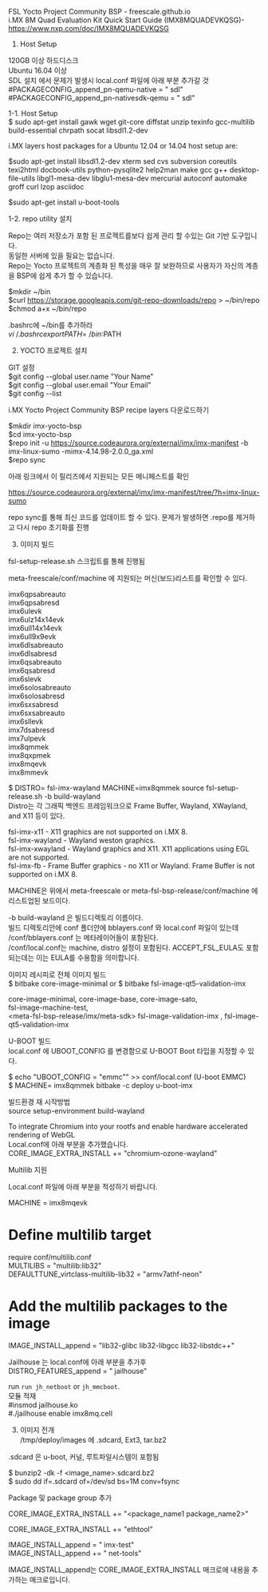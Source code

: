 
FSL Yocto Project Community BSP - freescale.github.io  
i.MX 8M Quad Evaluation Kit Quick Start Guide (IMX8MQUADEVKQSG)- https://www.nxp.com/doc/IMX8MQUADEVKQSG  

1. Host Setup 

120GB 이상 하드디스크  
Ubuntu 16.04 이상  
SDL 설치 에서 문제가 발생시 local.conf 파일에 아래 부분 추가갈 것   
#PACKAGECONFIG_append_pn-qemu-native = " sdl"  
#PACKAGECONFIG_append_pn-nativesdk-qemu = " sdl"  

1-1.	Host Setup  
$ sudo apt-get install gawk wget git-core diffstat unzip texinfo gcc-multilib build-essential chrpath socat libsdl1.2-dev  

i.MX layers host packages for a Ubuntu 12.04 or 14.04 host setup are:  

$sudo apt-get install libsdl1.2-dev xterm sed cvs subversion coreutils texi2html docbook-utils python-pysqlite2 help2man make gcc g++   desktop-file-utils libgl1-mesa-dev libglu1-mesa-dev mercurial autoconf automake groff curl lzop asciidoc  

$sudo apt-get install u-boot-tools

1-2.	repo utility 설치

Repo는 여러 저장소가 포함 된 프로젝트를보다 쉽게 관리 할 수있는 Git 기반 도구입니다.  
동일한 서버에 있을 필요는 없습니다.  
Repo는 Yocto 프로젝트의 계층화 된 특성을 매우 잘 보완하므로 사용자가 자신의 계층을 BSP에 쉽게 추가 할 수 있습니다.  

$mkdir ~/bin  
$curl https://storage.googleapis.com/git-repo-downloads/repo > ~/bin/repo  
$chmod a+x ~/bin/repo  

.bashrc에 ~/bin를 추가하라   
$vi ~/.bashrc   
export PATH= ~/bin:$PATH  




2. YOCTO 프로젝트 설치  

GIT 설정  
$git config --global user.name "Your Name"  
$git config --global user.email "Your Email"  
$git config --list  

i.MX Yocto Project Community BSP recipe layers 다운로드하기  

$mkdir imx-yocto-bsp  
$cd imx-yocto-bsp  
$repo init -u https://source.codeaurora.org/external/imx/imx-manifest -b imx-linux-sumo -mimx-4.14.98-2.0.0_ga.xml  
$repo sync  

아래 링크에서 이 릴리즈에서 지원되는 모든 메니페스트를 확인  

https://source.codeaurora.org/external/imx/imx-manifest/tree/?h=imx-linux-sumo  

repo sync를 통해 최신 코드를 업데이트 할 수 있다. 문제가 발생하면 .repo를 제거하고 다시 repo 초기화를 진행   

3. 이미지 빌드  
 
fsl-setup-release.sh 스크립트를 통해 진행됨  

meta-freescale/conf/machine 에 지원되는 머신(보드)리스트를 확인할 수 있다.   

imx6qpsabreauto  
imx6qpsabresd  
imx6ulevk  
imx6ulz14x14evk  
imx6ull14x14evk  
imx6ull9x9evk  
imx6dlsabreauto  
imx6dlsabresd  
imx6qsabreauto  
imx6qsabresd  
imx6slevk  
imx6solosabreauto  
imx6solosabresd  
imx6sxsabresd  
imx6sxsabreauto  
imx6sllevk  
imx7dsabresd  
imx7ulpevk  
imx8qmmek  
imx8qxpmek  
imx8mqevk  
imx8mmevk  
 
$ DISTRO= fsl-imx-wayland  MACHINE=imx8qmmek source fsl-setup-release.sh -b build-wayland  
Distro는 각 그래픽 백엔드 프레임워크으로 Frame Buffer, Wayland, XWayland, and X11 등이 있다.  


<distro>   
  
fsl-imx-x11 - X11 graphics are not supported on i.MX 8.    
fsl-imx-wayland - Wayland weston graphics.   
fsl-imx-xwayland - Wayland graphics and X11. X11 applications using EGL are not supported.   
fsl-imx-fb - Frame Buffer graphics - no X11 or Wayland. Frame Buffer is not supported on i.MX 8.   
 
MACHINE은 위에서 meta-freescale or meta-fsl-bsp-release/conf/machine 에 리스트업된 보드이다.   

-b build-wayland 은 빌드디렉토리 이름이다.  
빌드 디렉토리안에 conf 폴더안에 bblayers.conf 와 local.conf 파일이 있는데   
/conf/bblayers.conf 는 메타레이어들이 포함된다.   
/conf/local.conf는 machine, distro 설정이 포함된다. ACCEPT_FSL_EULA도 포함되는데는 이는 EULA를 수용함을 의미합니다.   

이미지 레시피로 전체 이미지 빌드   
$ bitbake core-image-minimal or $ bitbake fsl-image-qt5-validation-imx  

<poky> core-image-minimal, core-image-base, core-image-sato,  
<meta-freescale-distro>fsl-image-machine-test,  
<meta-fsl-bsp-release/imx/meta-sdk> fsl-image-validation-imx , fsl-image-qt5-validation-imx  


U-BOOT 빌드  
local.conf 에 UBOOT_CONFIG 를 변경함으로 U-BOOT Boot 타입을 지정할 수 있다.   

$ echo "UBOOT_CONFIG = \"emmc\"" >> conf/local.conf (U-boot EMMC)  
$ MACHINE= imx8qmmek  bitbake -c deploy u-boot-imx  

빌드환경 재 시작방법  
source setup-environment build-wayland  

To integrate Chromium into your rootfs and enable hardware accelerated rendering of WebGL   
Local.conf에 아래 부분을 추가했습니다.  
CORE_IMAGE_EXTRA_INSTALL += "chromium-ozone-wayland"  


Multilib 지원  

Local.conf 파일에 아래 부분을 적성하기 바랍니다.   

MACHINE = imx8mqevk  
# Define multilib target  
require conf/multilib.conf  
MULTILIBS = "multilib:lib32"  
DEFAULTTUNE_virtclass-multilib-lib32 = "armv7athf-neon"  
# Add the multilib packages to the image  
IMAGE_INSTALL_append = "lib32-glibc lib32-libgcc lib32-libstdc++"  

Jailhouse 는 local.conf에 아래 부분을 추가후   
DISTRO_FEATURES_append = " jailhouse"  


run `run jh_netboot` or `jh_mmcboot`.  
모듈 적재   
#insmod jailhouse.ko  
#./jailhouse enable imx8mq.cell  


3. 이미지 전개  
<build directory>/tmp/deploy/images 에 .sdcard, Ext3, tar.bz2   
  
.sdcard 은  u-boot, 커널, 루트파일시스템이 포함됨  


$ bunzip2 -dk -f <image_name>.sdcard.bz2  
$ sudo dd if=<image name>.sdcard of=/dev/sd<partition> bs=1M conv=fsync  



Package 및 package group 추가   

CORE_IMAGE_EXTRA_INSTALL += "<package_name1 package_name2>"  


CORE_IMAGE_EXTRA_INSTALL += "ethtool”  

IMAGE_INSTALL_append = " imx-test"  
IMAGE_INSTALL_append += " net-tools"  

IMAGE_INSTALL_append는 CORE_IMAGE_EXTRA_INSTALL 매크로에 내용을 추가하는 매크로입니다.   


